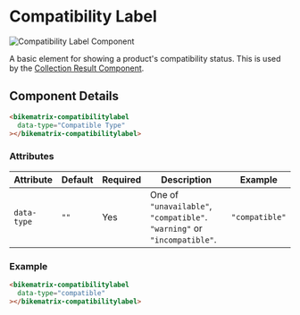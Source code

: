# Compatibility Label

<div className="image-wrapper">
  <img
    src="/img/web-components/compatibility-label.png"
    alt="Compatibility Label Component"
    className="image-with-border"
  />
</div>

A basic element for showing a product's compatibility status. This is used by the [Collection Result Component](/docs/web-components/collection-result.md).

## Component Details

```html
<bikematrix-compatibilitylabel
  data-type="Compatible Type"
></bikematrix-compatibilitylabel>
```

### Attributes

| Attribute   | Default | Required | Description                                                              | Example        |
| ----------- | ------- | -------- | ------------------------------------------------------------------------ | -------------- |
| `data-type` | `""`    | Yes      | One of `"unavailable"`, `"compatible"`. `"warning"` or `"incompatible"`. | `"compatible"` |

### Example

```html
<bikematrix-compatibilitylabel
  data-type="compatible"
></bikematrix-compatibilitylabel>
```
